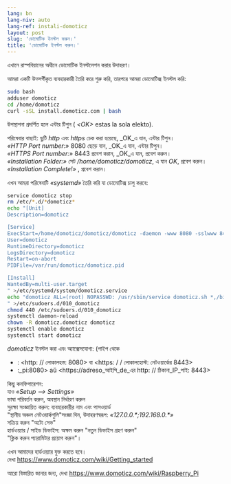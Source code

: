 ```yaml
---
lang: bn
lang-niv: auto
lang-ref: instali-domoticz
layout: post
slug: 'ডোমোটিক ইনস্টল করুন।'
title: 'ডোমোটিক ইনস্টল করুন।'
---
```


এখানে রাস্পবিয়ানের অধীনে ডোমোটিক ইনস্টলেশন করার উদাহরণ।

আমরা একটি উত্সর্গীকৃত ব্যবহারকারী তৈরি করে শুরু করি, তারপরে আমরা ডোমোটিক্স ইনস্টল করি:
```bash
sudo bash
adduser domoticz
cd /home/domoticz
curl -sSL install.domoticz.com | bash
```
উপস্থাপনা প্রদর্শিত হলে এন্টার টিপুন ( _\<OK>_ estas la sola elekto).  
  
  
পরিষেবার বাছাই: ছুটি _http_ এবং _https_ চেক করা হয়েছে, _OK_এ যান, এন্টার টিপুন।  
_«HTTP Port number:»_ 8080 ছেড়ে যান, _OK_এ যান, এন্টার টিপুন।  
_«HTTPS Port number:»_ 8443 প্রবেশ করান, _OK_এ যান, প্রবেশ করুন।  
_«Installation Folder:»_ সেট _/home/domoticz/domoticz_, এ যান _OK_, প্রবেশ করুন।  
_«Installation Complete!»_  , প্রবেশ করান।


এখন আমরা পরিষেবাটি _«systemd»_ তৈরি করি যা ডোমোটিক্স চালু করবে:
```bash
service domoticz stop
rm /etc/*.d/*domoticz*
echo "[Unit]
Description=domoticz

[Service]
ExecStart=/home/domoticz/domoticz/domoticz -daemon -www 8080 -sslwww 8443 -pidfile /var/run/domoticz/domoticz.pid
User=domoticz
RuntimeDirectory=domoticz
LogsDirectory=domoticz
Restart=on-abort
PIDFile=/var/run/domoticz/domoticz.pid

[Install]
WantedBy=multi-user.target
" >/etc/systemd/system/domoticz.service
echo "domoticz ALL=(root) NOPASSWD: /usr/sbin/service domoticz.sh *,/bin/systemctl stop domoticz.service,/bin/systemctl start domoticz.service
" >/etc/sudoers.d/010_domoticz
chmod 440 /etc/sudoers.d/010_domoticz
systemctl daemon-reload
chown -R domoticz.domoticz domoticz
systemctl enable domoticz
systemctl start domoticz
```

_domoticz_ ইনস্টল করা এবং অ্যাক্সেসযোগ্য: (পাইপ থেকে
* : <http: // লোকালহস্ত: 8080> বা <https: / / লোকালহোস্ট: নেটওয়ার্কের 8443>
* :_pi:8080> aŭ <https://adreso_আইপি_de_এর http: // ঠিকানা_IP_পাই: 8443>

কিছু কনফিগারেশন:  
যাও _«Setup --> Settings»_  
ভাষা পরিবর্তন করুন, অবস্থান নির্ধারণ করুন  
সুরক্ষা সংজ্ঞায়িত করুন: ব্যবহারকারীর নাম এবং পাসওয়ার্ড  
 "স্থানীয় অঞ্চল নেটওয়ার্কগুলি"সংজ্ঞা দিন, উদাহরণস্বরূপ: _«127.0.0.\*;192.168.0.*»_  
সক্রিয় করুন "অটো সেভ"  
হার্ডওয়্যার / সাইড ডিভাইস: অক্ষম করুন "নতুন ডিভাইস গ্রহণ করুন"  
 "ক্লিক করুন প্যারামিটার প্রয়োগ করুন"।  

এখন আমাদের হার্ডওয়্যার যুক্ত করতে হবে।  
দেখা <https://www.domoticz.com/wiki/Getting_started>


আরো বিস্তারিত জানার জন্য,
দেখা <https://www.domoticz.com/wiki/Raspberry_Pi>


